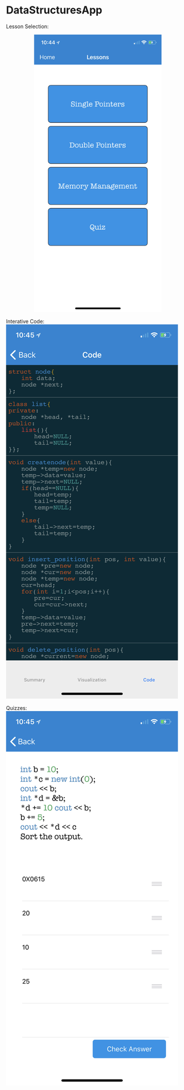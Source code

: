 # DataStructuresApp

Lesson Selection:
<p align="center">
  <img src="preview/lessons.jpg" width="350" title="hover text">
</p>

Interative Code:
![Alt text](preview/code.jpg?raw=true "Code")

Quizzes:
![Alt text](preview/quiz.jpg?raw=true "Quiz")
